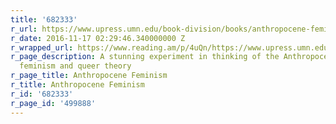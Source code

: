 ```yaml
---
title: '682333'
r_url: https://www.upress.umn.edu/book-division/books/anthropocene-feminism
r_date: 2016-11-17 02:29:46.340000000 Z
r_wrapped_url: https://www.reading.am/p/4uQn/https://www.upress.umn.edu/book-division/books/anthropocene-feminism
r_page_description: A stunning experiment in thinking of the Anthropocene through
  feminism and queer theory
r_page_title: Anthropocene Feminism
r_title: Anthropocene Feminism
r_id: '682333'
r_page_id: '499888'
---
```


